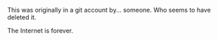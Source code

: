 This was originally in a git account by... someone. Who seems to have deleted it.

The Internet is forever.
